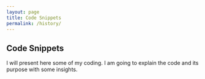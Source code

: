 ```yaml
---
layout: page
title: Code Snippets
permalink: /history/
---
```


## Code Snippets

I will present here some of my coding. I am going to explain the code and its purpose with some insights.
